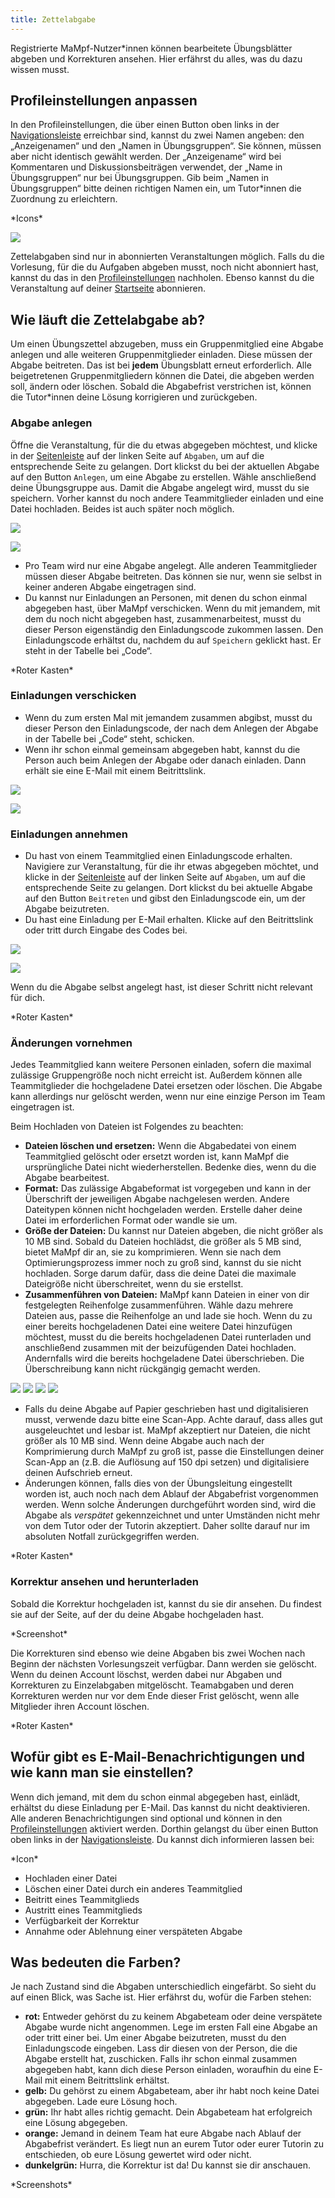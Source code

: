 ```yaml
---
title: Zettelabgabe
---
```


Registrierte MaMpf-Nutzer\*innen können bearbeitete Übungsblätter abgeben und Korrekturen ansehen. Hier erfährst du alles, was du dazu wissen musst.

## Profileinstellungen anpassen
In den Profileinstellungen, die über einen Button oben links in der [Navigationsleiste](..\mampf-pages\nav-bar) erreichbar sind, kannst du zwei Namen angeben: den „Anzeigenamen“ und den „Namen in Übungsgruppen“. Sie können, müssen aber nicht identisch gewählt werden. Der „Anzeigename“ wird bei Kommentaren und Diskussionsbeiträgen verwendet, der „Name in Übungsgruppen“ nur bei Übungsgruppen. Gib beim „Namen in Übungsgruppen“ bitte deinen richtigen Namen ein, um Tutor*innen die Zuordnung zu erleichtern.

\*Icons\*

![](/img/Name_in_UEG_tut.png)

Zettelabgaben sind nur in abonnierten Veranstaltungen möglich. Falls du die Vorlesung, für die du Aufgaben abgeben musst, noch nicht abonniert hast, kannst du das in den [Profileinstellungen](..\mampf-pages\profile) nachholen. Ebenso kannst du die Veranstaltung auf deiner [Startseite](..\mampf-pages\my-home-page) abonnieren.

## Wie läuft die Zettelabgabe ab?
Um einen Übungszettel abzugeben, muss ein Gruppenmitglied eine Abgabe anlegen und alle weiteren Gruppenmitglieder einladen. Diese müssen der Abgabe beitreten. Das ist bei **jedem** Übungsblatt erneut erforderlich. Alle beigetretenen Gruppenmitgliedern können die Datei, die abgeben werden soll, ändern oder löschen. Sobald die Abgabefrist verstrichen ist, können die Tutor\*innen deine Lösung korrigieren und zurückgeben.

### Abgabe anlegen
Öffne die Veranstaltung, für die du etwas abgegeben möchtest, und klicke in der [Seitenleiste](..\mampf-pages\sidebar) auf der linken Seite auf `Abgaben`, um auf die entsprechende Seite zu gelangen. Dort klickst du bei der aktuellen Abgabe auf den Button `Anlegen`, um eine Abgabe zu erstellen. Wähle anschließend deine Übungsgruppe aus. Damit die Abgabe angelegt wird, musst du sie speichern. Vorher kannst du noch andere Teammitglieder einladen und eine Datei hochladen. Beides ist auch später noch möglich.

![](/img/Abgabe.png)

![](/img/Abgabe_anlegen_tut.png)

* Pro Team wird nur eine Abgabe angelegt. Alle anderen Teammitglieder müssen dieser Abgabe beitreten. Das können sie nur, wenn sie selbst in keiner anderen Abgabe eingetragen sind.
* Du kannst nur Einladungen an Personen, mit denen du schon einmal abgegeben hast, über MaMpf verschicken. Wenn du mit jemandem, mit dem du noch nicht abgegeben hast, zusammenarbeitest, musst du dieser Person eigenständig den Einladungscode zukommen lassen. Den Einladungscode erhältst du, nachdem du auf `Speichern` geklickt hast. Er steht in der Tabelle bei „Code“.

\*Roter Kasten\*

### Einladungen verschicken
* Wenn du zum ersten Mal mit jemandem zusammen abgibst, musst du dieser Person den Einladungscode, der nach dem Anlegen der Abgabe in der Tabelle bei „Code“ steht, schicken.
* Wenn ihr schon einmal gemeinsam abgegeben habt, kannst du die Person auch beim Anlegen der Abgabe oder danach einladen. Dann erhält sie eine E-Mail mit einem Beitrittslink.

![](/img/Code_in_Tabelle_tut.png)

![](/img/Einladen_tut.png)

### Einladungen annehmen
* Du hast von einem Teammitglied einen Einladungscode erhalten. Navigiere zur Veranstaltung, für die ihr etwas abgegeben möchtet, und klicke in der [Seitenleiste](..\mampf-pages\sidebar) auf der linken Seite auf `Abgaben`, um auf die entsprechende Seite zu gelangen. Dort klickst du bei aktuelle Abgabe auf den Button `Beitreten` und gibst den Einladungscode ein, um der Abgabe beizutreten.
* Du hast eine Einladung per E-Mail erhalten. Klicke auf den Beitrittslink oder tritt durch Eingabe des Codes bei.

![](/img/Abgabe.png)

![](/img/Einladungscode_eingeben_tut.png)

Wenn du die Abgabe selbst angelegt hast, ist dieser Schritt nicht relevant für dich.

\*Roter Kasten\*

### Änderungen vornehmen
Jedes Teammitglied kann weitere Personen einladen, sofern die maximal zulässige Gruppengröße noch nicht erreicht ist. Außerdem können alle Teammitglieder die hochgeladene Datei ersetzen oder löschen. Die Abgabe kann allerdings nur gelöscht werden, wenn nur eine einzige Person im Team eingetragen ist.

Beim Hochladen von Dateien ist Folgendes zu beachten:
* **Dateien löschen und ersetzen:** Wenn die Abgabedatei von einem Teammitglied gelöscht oder ersetzt worden ist, kann MaMpf die ursprüngliche Datei nicht wiederherstellen. Bedenke dies, wenn du die Abgabe bearbeitest.
* **Format:** Das zulässige Abgabeformat ist vorgegeben und kann in der Überschrift der jeweiligen Abgabe nachgelesen werden. Andere Dateitypen können nicht hochgeladen werden. Erstelle daher deine Datei im erforderlichen Format oder wandle sie um.
* **Größe der Dateien:** Du kannst nur Dateien abgeben, die nicht größer als 10 MB sind. Sobald du Dateien hochlädst, die größer als 5 MB sind, bietet MaMpf dir an, sie zu komprimieren. Wenn sie nach dem Optimierungsprozess immer noch zu groß sind, kannst du sie nicht hochladen. Sorge darum dafür, dass die deine Datei die maximale Dateigröße nicht überschreitet, wenn du sie erstellst.
* **Zusammenführen von Dateien:** MaMpf kann Dateien in einer von dir festgelegten Reihenfolge zusammenführen. Wähle dazu mehrere Dateien aus, passe die Reihenfolge an und lade sie hoch. Wenn du zu einer bereits hochgeladenen Datei eine weitere Datei hinzufügen möchtest, musst du die bereits hochgeladenen Datei runterladen und anschließend zusammen mit der beizufügenden Datei hochladen. Andernfalls wird die bereits hochgeladene Datei überschrieben. Die Überschreibung kann nicht rückgängig gemacht werden.

![](/img/Abgabe_speichern_tut.png)
![](/img/Hochladen_und_zusammenfuehren.png)
![](/img/Abgabe_hochgeladen.png)
![](/img/Abgabe_fertig.png)

* Falls du deine Abgabe auf Papier geschrieben hast und digitalisieren musst, verwende dazu bitte eine Scan-App. Achte darauf, dass alles gut ausgeleuchtet und lesbar ist. MaMpf akzeptiert nur Dateien, die nicht größer als 10 MB sind. Wenn deine Abgabe auch nach der Komprimierung durch MaMpf zu groß ist, passe die Einstellungen deiner Scan-App an (z.B. die Auflösung auf 150 dpi setzen) und digitalisiere deinen Aufschrieb erneut.
* Änderungen können, falls dies von der Übungsleitung eingestellt worden ist, auch noch nach dem Ablauf der Abgabefrist vorgenommen werden. Wenn solche Änderungen durchgeführt worden sind, wird die Abgabe als *verspätet* gekennzeichnet und unter Umständen nicht mehr von dem Tutor oder der Tutorin akzeptiert. Daher sollte darauf nur im absoluten Notfall zurückgegriffen werden.

\*Roter Kasten\*

### Korrektur ansehen und herunterladen
Sobald die Korrektur hochgeladen ist, kannst du sie dir ansehen. Du findest sie auf der Seite, auf der du deine Abgabe hochgeladen hast.

\*Screenshot\*

Die Korrekturen sind ebenso wie deine Abgaben bis zwei Wochen nach Beginn der nächsten Vorlesungszeit verfügbar. Dann werden sie gelöscht. Wenn du deinen Account löschst, werden dabei nur Abgaben und Korrekturen zu Einzelabgaben mitgelöscht. Teamabgaben und deren Korrekturen werden nur vor dem Ende dieser Frist gelöscht, wenn alle Mitglieder ihren Account löschen.

\*Roter Kasten\*

## Wofür gibt es E-Mail-Benachrichtigungen und wie kann man sie einstellen?
Wenn dich jemand, mit dem du schon einmal abgegeben hast, einlädt, erhältst du diese Einladung per E-Mail. Das kannst du nicht deaktivieren. Alle anderen Benachrichtigungen sind optional und können in den [Profileinstellungen](..\mampf-pages\profile) aktiviert werden. Dorthin gelangst du über einen Button oben links in der [Navigationsleiste](..\mampf-pages\nav-bar). Du kannst dich informieren lassen bei:

\*Icon\*

* Hochladen einer Datei
* Löschen einer Datei durch ein anderes Teammitglied
* Beitritt eines Teammitglieds
* Austritt eines Teammitglieds
* Verfügbarkeit der Korrektur
* Annahme oder Ablehnung einer verspäteten Abgabe

## Was bedeuten die Farben?
Je nach Zustand sind die Abgaben unterschiedlich eingefärbt. So sieht du auf einen Blick, was Sache ist. Hier erfährst du, wofür die Farben stehen:

* **rot:** Entweder gehörst du zu keinem Abgabeteam oder deine verspätete Abgabe wurde nicht angenommen. Lege im ersten Fall eine Abgabe an oder tritt einer bei. Um einer Abgabe beizutreten, musst du den Einladungscode eingeben. Lass dir diesen von der Person, die die Abgabe erstellt hat, zuschicken. Falls ihr schon einmal zusammen abgegeben habt, kann dich diese Person einladen, woraufhin du eine E-Mail mit einem Beitrittslink erhältst.
* **gelb:** Du gehörst zu einem Abgabeteam, aber ihr habt noch keine Datei abgegeben. Lade eure Lösung hoch.
* **grün:** Ihr habt alles richtig gemacht. Dein Abgabeteam hat erfolgreich eine Lösung abgegeben.
* **orange:** Jemand in deinem Team hat eure Abgabe nach Ablauf der Abgabefrist verändert. Es liegt nun an eurem Tutor oder eurer Tutorin zu entschieden, ob eure Lösung gewertet wird oder nicht.
* **dunkelgrün:** Hurra, die Korrektur ist da! Du kannst sie dir anschauen.

\*Screenshots\*
